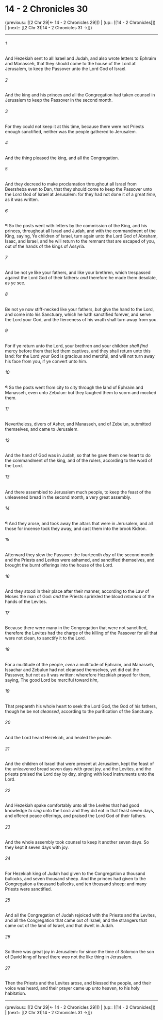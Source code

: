 # 14 - 2 Chronicles 30

(previous:: [[2 Chr 29|← 14 - 2 Chronicles 29]]) | (up:: [[14 - 2 Chronicles]]) | (next:: [[2 Chr 31|14 - 2 Chronicles 31 →]])

***


###### 1 
And Hezekiah sent to all Israel and Judah, and also wrote letters to Ephraim and Manasseh, that they should come to the house of the Lord at Jerusalem, to keep the Passover unto the Lord God of Israel. 

###### 2 
And the king and his princes and all the Congregation had taken counsel in Jerusalem to keep the Passover in the second month. 

###### 3 
For they could not keep it at this time, because there were not Priests enough sanctified, neither was the people gathered to Jerusalem. 

###### 4 
And the thing pleased the king, and all the Congregation. 

###### 5 
And they decreed to make proclamation throughout all Israel from Beersheba even to Dan, that they should come to keep the Passover unto the Lord God of Israel at Jerusalem: for they had not done it of a great _time_, as it was written. 

###### 6 
¶ So the posts went with letters by the commission of the King, and his princes, throughout all Israel and Judah, and with the commandment of the King, saying, Ye children of Israel, turn again unto the Lord God of Abraham, Isaac, and Israel, and he will return to the remnant that are escaped of you, out of the hands of the kings of Assyria. 

###### 7 
And be not ye like your fathers, and like your brethren, which trespassed against the Lord God of their fathers: _and_ therefore he made them desolate, as ye see. 

###### 8 
Be not ye now stiff-necked like your fathers, _but_ give the hand to the Lord, and come into his Sanctuary, which he hath sanctified forever, and serve the Lord your God, and the fierceness of his wrath shall turn away from you. 

###### 9 
For if ye return unto the Lord, your brethren and your children _shall find_ mercy before them that led them captives, and they shall return unto this land: for the Lord your God is gracious and merciful, and will not turn away his face from you, if ye convert unto him. 

###### 10 
¶ So the posts went from city to city through the land of Ephraim and Manasseh, even unto Zebulun: but they laughed them to scorn and mocked them. 

###### 11 
Nevertheless, divers of Asher, and Manasseh, and of Zebulun, submitted themselves, and came to Jerusalem. 

###### 12 
And the hand of God was in Judah, so that he gave them one heart to do the commandment of the king, and of the rulers, according to the word of the Lord. 

###### 13 
And there assembled to Jerusalem much people, to keep the feast of the unleavened bread in the second month, a very great assembly. 

###### 14 
¶ And they arose, and took away the altars that were in Jerusalem, and all those for incense took they away, and cast them into the brook Kidron. 

###### 15 
Afterward they slew the Passover the fourteenth _day_ of the second month: and the Priests and Levites were ashamed, and sanctified themselves, and brought the burnt offerings into the house of the Lord. 

###### 16 
And they stood in their place after their manner, according to the Law of Moses the man of God: _and_ the Priests sprinkled the blood _returned_ of the hands of the Levites. 

###### 17 
Because there were many in the Congregation that were not sanctified, therefore the Levites had the charge of the killing of the Passover for all that were not clean, to sanctify it to the Lord. 

###### 18 
For a multitude of the people, _even_ a multitude of Ephraim, and Manasseh, Issachar and Zebulun had not cleansed themselves, yet did eat the Passover, _but_ not as it was written: wherefore Hezekiah prayed for them, saying, The good Lord be merciful toward _him_, 

###### 19 
That prepareth his whole heart to seek the Lord God, the God of his fathers, though he be not _cleansed_, according to the purification of the Sanctuary. 

###### 20 
And the Lord heard Hezekiah, and healed the people. 

###### 21 
And the children of Israel that were present at Jerusalem, kept the feast of the unleavened bread seven days with great joy, and the Levites, and the priests praised the Lord day by day, singing with loud instruments unto the Lord. 

###### 22 
And Hezekiah spake comfortably unto all the Levites that had good knowledge _to sing_ unto the Lord: and they did eat in that feast seven days, and offered peace offerings, and praised the Lord God of their fathers. 

###### 23 
And the whole assembly took counsel to keep it another seven days. So they kept it seven days with joy. 

###### 24 
For Hezekiah king of Judah had given to the Congregation a thousand bullocks, and seven thousand sheep. And the princes had given to the Congregation a thousand bullocks, and ten thousand sheep: and many Priests were sanctified. 

###### 25 
And all the Congregation of Judah rejoiced with the Priests and the Levites, and all the Congregation that came out of Israel, and the strangers that came out of the land of Israel, and that dwelt in Judah. 

###### 26 
So there was great joy in Jerusalem: for since the time of Solomon the son of David king of Israel there _was_ not the like thing in Jerusalem. 

###### 27 
Then the Priests and the Levites arose, and blessed the people, and their voice was heard, and their prayer came up unto heaven, to his holy habitation.

***

(previous:: [[2 Chr 29|← 14 - 2 Chronicles 29]]) | (up:: [[14 - 2 Chronicles]]) | (next:: [[2 Chr 31|14 - 2 Chronicles 31 →]])
